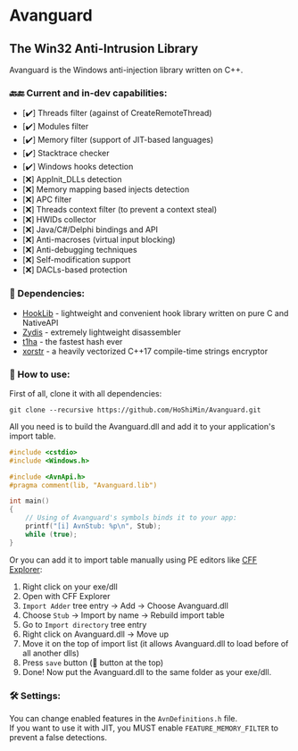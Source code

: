 # Avanguard
## The Win32 Anti-Intrusion Library
Avanguard is the Windows anti-injection library written on C++.
### 🔙🔚 Current and in-dev capabilities:
* [✔️] Threads filter (against of CreateRemoteThread)
* [✔️] Modules filter
* [✔️] Memory filter (support of JIT-based languages)
* [✔️] Stacktrace checker
* [✔️] Windows hooks detection
* [❌] AppInit_DLLs detection
* [❌] Memory mapping based injects detection
* [❌] APC filter
* [❌] Threads context filter (to prevent a context steal)
* [❌] HWIDs collector
* [❌] Java/C#/Delphi bindings and API
* [❌] Anti-macroses (virtual input blocking)
* [❌] Anti-debugging techniques
* [❌] Self-modification support
* [❌] DACLs-based protection

### 📝 Dependencies:
* [HookLib](https://github.com/HoShiMin/HookLib) - lightweight and convenient hook library written on pure C and NativeAPI
* [Zydis](https://github.com/zyantific/zydis) - extremely lightweight disassembler
* [t1ha](https://github.com/leo-yuriev/t1ha) - the fastest hash ever
* [xorstr](https://github.com/JustasMasiulis/xorstr) - a heavily vectorized C++17 compile-time strings encryptor

### 📐 How to use:
First of all, clone it with all dependencies:
```
git clone --recursive https://github.com/HoShiMin/Avanguard.git
```

All you need is to build the Avanguard.dll and add it to your application's import table.
```cpp
#include <cstdio>
#include <Windows.h>

#include <AvnApi.h>
#pragma comment(lib, "Avanguard.lib")

int main()
{
    // Using of Avanguard's symbols binds it to your app:
    printf("[i] AvnStub: %p\n", Stub);
    while (true);
}
```

Or you can add it to import table manually using PE editors like [CFF Explorer](https://ntcore.com/?page_id=388):
1. Right click on your exe/dll
2. Open with CFF Explorer
3. `Import Adder` tree entry -> Add -> Choose Avanguard.dll
4. Choose `Stub` -> Import by name -> Rebuild import table
5. Go to `Import directory` tree entry
6. Right click on Avanguard.dll -> Move up
7. Move it on the top of import list (it allows Avanguard.dll to load before of all another dlls)
8. Press `save` button (💾 button at the top)
9. Done! Now put the Avanguard.dll to the same folder as your exe/dll.

### 🛠 Settings:
You can change enabled features in the `AvnDefinitions.h` file.  
If you want to use it with JIT, you MUST enable `FEATURE_MEMORY_FILTER` to prevent a false detections.
